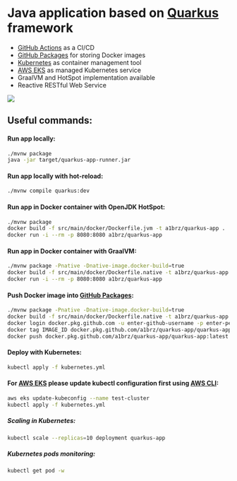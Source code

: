 # Java application based on [Quarkus](https://quarkus.io) framework
 - [GitHub Actions](https://github.com/features/actions) as a CI/CD
 - [GitHub Packages](https://github.com/features/packages) for storing Docker images
 - [Kubernetes](https://kubernetes.io) as container management tool
 - [AWS EKS](https://aws.amazon.com/eks/) as managed Kubernetes service
 - GraalVM and HotSpot implementation available
 - Reactive RESTful Web Service

![](https://github.com/a1brz/quarkus-app/workflows/Build/badge.svg)

## Useful commands:


#### Run app locally:
```bash
./mvnw package
java -jar target/quarkus-app-runner.jar
```

#### Run app locally with hot-reload:
```bash
./mvnw compile quarkus:dev
```

#### Run app in Docker container with OpenJDK HotSpot:
```bash
./mvnw package
docker build -f src/main/docker/Dockerfile.jvm -t a1brz/quarkus-app .
docker run -i --rm -p 8080:8080 a1brz/quarkus-app
```

#### Run app in Docker container with GraalVM:
```bash
./mvnw package -Pnative -Dnative-image.docker-build=true
docker build -f src/main/docker/Dockerfile.native -t a1brz/quarkus-app .
docker run -i --rm -p 8080:8080 a1brz/quarkus-app
```

#### Push Docker image into [GitHub Packages](https://github.com/features/packages):
```bash
./mvnw package -Pnative -Dnative-image.docker-build=true
docker build -f src/main/docker/Dockerfile.native -t a1brz/quarkus-app .
docker login docker.pkg.github.com -u enter-github-username -p enter-personal-access-token
docker tag IMAGE_ID docker.pkg.github.com/a1brz/quarkus-app/quarkus-app:latest
docker push docker.pkg.github.com/a1brz/quarkus-app/quarkus-app:latest      
```

#### Deploy with Kubernetes: 
```bash
kubectl apply -f kubernetes.yml
```

#### For [AWS EKS](https://aws.amazon.com/eks/) please update kubectl configuration first using [AWS CLI](https://aws.amazon.com/cli/):
```bash
aws eks update-kubeconfig --name test-cluster
kubectl apply -f kubernetes.yml
```

##### Scaling in Kubernetes:
```bash
kubectl scale --replicas=10 deployment quarkus-app
```

##### Kubernetes pods monitoring:
```bash
kubectl get pod -w
```
